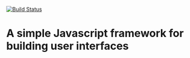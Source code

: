 [![Build Status](https://travis-ci.org/ad-developer/ad.png?branch=master)](https://travis-ci.org/ad-developer/ad)

# A simple Javascript framework for building user interfaces
